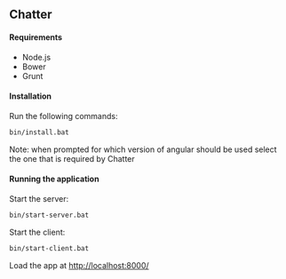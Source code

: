 ## Chatter

#### Requirements
* Node.js
* Bower
* Grunt

#### Installation
Run the following commands:
```bash
bin/install.bat
```
Note: when prompted for which version of angular should be used select the one that is required by Chatter


#### Running the application
Start the server:
```bash
bin/start-server.bat
```
Start the client:
```bash
bin/start-client.bat
```
Load the app at [http://localhost:8000/](http://localhost:8000/)
